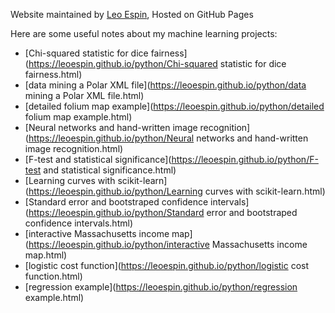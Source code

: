 Website maintained by [Leo Espin](https://github.com/leoEspin), Hosted on GitHub Pages

Here are some useful notes about my machine learning projects:
* [Chi-squared statistic for dice fairness](https://leoespin.github.io/python/Chi-squared statistic for dice fairness.html)
* [data mining a Polar XML file](https://leoespin.github.io/python/data mining a Polar XML file.html)
* [detailed folium map example](https://leoespin.github.io/python/detailed folium map example.html)
* [Neural networks and hand-written image recognition](https://leoespin.github.io/python/Neural networks and hand-written image recognition.html)
* [F-test and statistical significance](https://leoespin.github.io/python/F-test and statistical significance.html)
* [Learning curves with scikit-learn](https://leoespin.github.io/python/Learning curves with scikit-learn.html)
* [Standard error and bootstraped confidence intervals](https://leoespin.github.io/python/Standard error and bootstraped confidence intervals.html)
* [interactive Massachusetts income map](https://leoespin.github.io/python/interactive Massachusetts income map.html)
* [logistic cost function](https://leoespin.github.io/python/logistic cost function.html)
* [regression example](https://leoespin.github.io/python/regression example.html)
